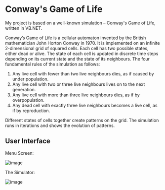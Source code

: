 # Conway's Game of Life

My project is based on a well-known simulation – Conway's Game of Life, written in VB.NET.

Conway’s Game of Life is a cellular automaton invented by the British mathematician John Horton Conway in 1970. It is implemented on an infinite 2-dimensional grid of squared cells. Each cell has two possible states, either dead or alive. The state of each cell is updated in discrete time steps depending on its current state and the state of its neighbours. The four fundamental rules of the simulation as follows:

1.	Any live cell with fewer than two live neighbours dies, as if caused by under population.
2.	Any live cell with two or three live neighbours lives on to the next generation.
3.	Any live cell with more than three live neighbours dies, as if by overpopulation.
4.	Any dead cell with exactly three live neighbours becomes a live cell, as if by reproduction.

Different states of cells together create patterns on the grid. The simulation runs in iterations and shows the evolution of patterns.

## User Interface

Menu Screen:

![image](https://user-images.githubusercontent.com/62931972/95010695-070e4400-065e-11eb-8ba3-fa4829f972e1.png)

The Simulator:

![image](https://user-images.githubusercontent.com/62931972/95010740-5785a180-065e-11eb-878d-86bb277f9ea8.png)

